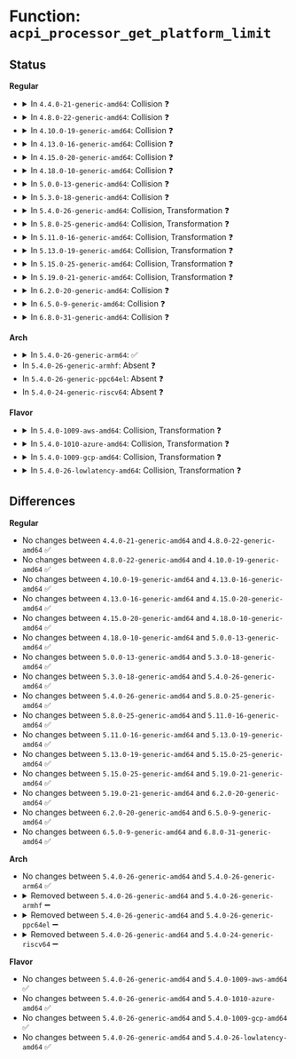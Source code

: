 # Function: <code>acpi_processor_get_platform_limit</code>

## Status
<b>Regular</b>
<ul>
<li>
<details>
<summary>In <code>4.4.0-21-generic-amd64</code>: Collision ❓</summary>

```c
int acpi_processor_get_platform_limit(struct acpi_processor * pr)
```

```json
{
  "name": "acpi_processor_get_platform_limit",
  "collision_type": "Static-Static Collision",
  "inline_type": "No",
  "funcs": [
    {
      "addr": 18446744071583750016,
      "name": "acpi_processor_get_platform_limit",
      "external": false,
      "loc": "drivers/acpi/processor_throttling.c:288",
      "file": "drivers/acpi/processor_throttling.c",
      "inline": "seen, unknown",
      "caller_inline": [],
      "caller_func": [
        "drivers/acpi/processor_throttling.c:acpi_processor_tstate_has_changed",
        "drivers/acpi/processor_throttling.c:acpi_processor_get_throttling_info"
      ]
    },
    {
      "addr": 18446744071583754877,
      "name": "acpi_processor_get_platform_limit",
      "external": false,
      "loc": "drivers/acpi/processor_perflib.c:114",
      "file": "drivers/acpi/processor_perflib.c",
      "inline": "seen, unknown",
      "caller_inline": [],
      "caller_func": [
        "drivers/acpi/processor_perflib.c:acpi_processor_get_performance_info",
        "drivers/acpi/processor_perflib.c:acpi_processor_ppc_has_changed"
      ]
    }
  ],
  "symbols": [
    {
      "addr": 18446744071583750016,
      "name": "acpi_processor_get_platform_limit",
      "section": ".text",
      "bind": "STB_LOCAL",
      "size": 164
    },
    {
      "addr": 18446744071583754877,
      "name": "acpi_processor_get_platform_limit",
      "section": ".text",
      "bind": "STB_LOCAL",
      "size": 219
    }
  ]
}
```
</details>
</li>
<li>
<details>
<summary>In <code>4.8.0-22-generic-amd64</code>: Collision ❓</summary>

```c
int acpi_processor_get_platform_limit(struct acpi_processor * pr)
```

```json
{
  "name": "acpi_processor_get_platform_limit",
  "collision_type": "Static-Static Collision",
  "inline_type": "No",
  "funcs": [
    {
      "addr": 18446744071584075955,
      "name": "acpi_processor_get_platform_limit",
      "external": false,
      "loc": "drivers/acpi/processor_throttling.c:288",
      "file": "drivers/acpi/processor_throttling.c",
      "inline": "seen, unknown",
      "caller_inline": [],
      "caller_func": [
        "drivers/acpi/processor_throttling.c:acpi_processor_get_throttling_info",
        "drivers/acpi/processor_throttling.c:acpi_processor_tstate_has_changed"
      ]
    },
    {
      "addr": 18446744071584080966,
      "name": "acpi_processor_get_platform_limit",
      "external": false,
      "loc": "drivers/acpi/processor_perflib.c:114",
      "file": "drivers/acpi/processor_perflib.c",
      "inline": "seen, unknown",
      "caller_inline": [],
      "caller_func": [
        "drivers/acpi/processor_perflib.c:acpi_processor_get_performance_info",
        "drivers/acpi/processor_perflib.c:acpi_processor_ppc_has_changed"
      ]
    }
  ],
  "symbols": [
    {
      "addr": 18446744071584075955,
      "name": "acpi_processor_get_platform_limit",
      "section": ".text",
      "bind": "STB_LOCAL",
      "size": 164
    },
    {
      "addr": 18446744071584080966,
      "name": "acpi_processor_get_platform_limit",
      "section": ".text",
      "bind": "STB_LOCAL",
      "size": 219
    }
  ]
}
```
</details>
</li>
<li>
<details>
<summary>In <code>4.10.0-19-generic-amd64</code>: Collision ❓</summary>

```c
int acpi_processor_get_platform_limit(struct acpi_processor * pr)
```

```json
{
  "name": "acpi_processor_get_platform_limit",
  "collision_type": "Static-Static Collision",
  "inline_type": "No",
  "funcs": [
    {
      "addr": 18446744071584218447,
      "name": "acpi_processor_get_platform_limit",
      "external": false,
      "loc": "drivers/acpi/processor_throttling.c:288",
      "file": "drivers/acpi/processor_throttling.c",
      "inline": "seen, unknown",
      "caller_inline": [],
      "caller_func": [
        "drivers/acpi/processor_throttling.c:acpi_processor_get_throttling_info",
        "drivers/acpi/processor_throttling.c:acpi_processor_tstate_has_changed"
      ]
    },
    {
      "addr": 18446744071584223546,
      "name": "acpi_processor_get_platform_limit",
      "external": false,
      "loc": "drivers/acpi/processor_perflib.c:114",
      "file": "drivers/acpi/processor_perflib.c",
      "inline": "seen, unknown",
      "caller_inline": [],
      "caller_func": [
        "drivers/acpi/processor_perflib.c:acpi_processor_get_performance_info",
        "drivers/acpi/processor_perflib.c:acpi_processor_ppc_has_changed"
      ]
    }
  ],
  "symbols": [
    {
      "addr": 18446744071584218447,
      "name": "acpi_processor_get_platform_limit",
      "section": ".text",
      "bind": "STB_LOCAL",
      "size": 164
    },
    {
      "addr": 18446744071584223546,
      "name": "acpi_processor_get_platform_limit",
      "section": ".text",
      "bind": "STB_LOCAL",
      "size": 219
    }
  ]
}
```
</details>
</li>
<li>
<details>
<summary>In <code>4.13.0-16-generic-amd64</code>: Collision ❓</summary>

```c
int acpi_processor_get_platform_limit(struct acpi_processor * pr)
```

```json
{
  "name": "acpi_processor_get_platform_limit",
  "collision_type": "Static-Static Collision",
  "inline_type": "No",
  "funcs": [
    {
      "addr": 18446744071584289648,
      "name": "acpi_processor_get_platform_limit",
      "external": false,
      "loc": "drivers/acpi/processor_throttling.c:288",
      "file": "drivers/acpi/processor_throttling.c",
      "inline": "seen, unknown",
      "caller_inline": [],
      "caller_func": [
        "drivers/acpi/processor_throttling.c:acpi_processor_get_throttling_info",
        "drivers/acpi/processor_throttling.c:acpi_processor_tstate_has_changed"
      ]
    },
    {
      "addr": 18446744071584295376,
      "name": "acpi_processor_get_platform_limit",
      "external": false,
      "loc": "drivers/acpi/processor_perflib.c:112",
      "file": "drivers/acpi/processor_perflib.c",
      "inline": "seen, unknown",
      "caller_inline": [],
      "caller_func": [
        "drivers/acpi/processor_perflib.c:acpi_processor_get_performance_info",
        "drivers/acpi/processor_perflib.c:acpi_processor_ppc_has_changed"
      ]
    }
  ],
  "symbols": [
    {
      "addr": 18446744071584289648,
      "name": "acpi_processor_get_platform_limit",
      "section": ".text",
      "bind": "STB_LOCAL",
      "size": 168
    },
    {
      "addr": 18446744071584295376,
      "name": "acpi_processor_get_platform_limit",
      "section": ".text",
      "bind": "STB_LOCAL",
      "size": 212
    }
  ]
}
```
</details>
</li>
<li>
<details>
<summary>In <code>4.15.0-20-generic-amd64</code>: Collision ❓</summary>

```c
int acpi_processor_get_platform_limit(struct acpi_processor * pr)
```

```json
{
  "name": "acpi_processor_get_platform_limit",
  "collision_type": "Static-Static Collision",
  "inline_type": "No",
  "funcs": [
    {
      "addr": 18446744071584687056,
      "name": "acpi_processor_get_platform_limit",
      "external": false,
      "loc": "drivers/acpi/processor_throttling.c:288",
      "file": "drivers/acpi/processor_throttling.c",
      "inline": "seen, unknown",
      "caller_inline": [],
      "caller_func": [
        "drivers/acpi/processor_throttling.c:acpi_processor_get_throttling_info",
        "drivers/acpi/processor_throttling.c:acpi_processor_tstate_has_changed"
      ]
    },
    {
      "addr": 18446744071584694144,
      "name": "acpi_processor_get_platform_limit",
      "external": false,
      "loc": "drivers/acpi/processor_perflib.c:112",
      "file": "drivers/acpi/processor_perflib.c",
      "inline": "seen, unknown",
      "caller_inline": [],
      "caller_func": [
        "drivers/acpi/processor_perflib.c:acpi_processor_ppc_has_changed"
      ]
    }
  ],
  "symbols": [
    {
      "addr": 18446744071584687056,
      "name": "acpi_processor_get_platform_limit",
      "section": ".text",
      "bind": "STB_LOCAL",
      "size": 168
    },
    {
      "addr": 18446744071584694144,
      "name": "acpi_processor_get_platform_limit",
      "section": ".text",
      "bind": "STB_LOCAL",
      "size": 212
    }
  ]
}
```
</details>
</li>
<li>
<details>
<summary>In <code>4.18.0-10-generic-amd64</code>: Collision ❓</summary>

```c
int acpi_processor_get_platform_limit(struct acpi_processor * pr)
```

```json
{
  "name": "acpi_processor_get_platform_limit",
  "collision_type": "Static-Static Collision",
  "inline_type": "No",
  "funcs": [
    {
      "addr": 18446744071584913440,
      "name": "acpi_processor_get_platform_limit",
      "external": false,
      "loc": "drivers/acpi/processor_throttling.c:288",
      "file": "drivers/acpi/processor_throttling.c",
      "inline": "seen, unknown",
      "caller_inline": [],
      "caller_func": [
        "drivers/acpi/processor_throttling.c:acpi_processor_get_throttling_info",
        "drivers/acpi/processor_throttling.c:acpi_processor_tstate_has_changed"
      ]
    },
    {
      "addr": 18446744071584920576,
      "name": "acpi_processor_get_platform_limit",
      "external": false,
      "loc": "drivers/acpi/processor_perflib.c:112",
      "file": "drivers/acpi/processor_perflib.c",
      "inline": "seen, unknown",
      "caller_inline": [],
      "caller_func": [
        "drivers/acpi/processor_perflib.c:acpi_processor_get_performance_info",
        "drivers/acpi/processor_perflib.c:acpi_processor_ppc_has_changed"
      ]
    }
  ],
  "symbols": [
    {
      "addr": 18446744071584913440,
      "name": "acpi_processor_get_platform_limit",
      "section": ".text",
      "bind": "STB_LOCAL",
      "size": 168
    },
    {
      "addr": 18446744071584920576,
      "name": "acpi_processor_get_platform_limit",
      "section": ".text",
      "bind": "STB_LOCAL",
      "size": 212
    }
  ]
}
```
</details>
</li>
<li>
<details>
<summary>In <code>5.0.0-13-generic-amd64</code>: Collision ❓</summary>

```c
int acpi_processor_get_platform_limit(struct acpi_processor * pr)
```

```json
{
  "name": "acpi_processor_get_platform_limit",
  "collision_type": "Static-Static Collision",
  "inline_type": "No",
  "funcs": [
    {
      "addr": 18446744071585017344,
      "name": "acpi_processor_get_platform_limit",
      "external": false,
      "loc": "drivers/acpi/processor_throttling.c:288",
      "file": "drivers/acpi/processor_throttling.c",
      "inline": "seen, unknown",
      "caller_inline": [],
      "caller_func": [
        "drivers/acpi/processor_throttling.c:acpi_processor_get_throttling_info",
        "drivers/acpi/processor_throttling.c:acpi_processor_tstate_has_changed"
      ]
    },
    {
      "addr": 18446744071585024480,
      "name": "acpi_processor_get_platform_limit",
      "external": false,
      "loc": "drivers/acpi/processor_perflib.c:112",
      "file": "drivers/acpi/processor_perflib.c",
      "inline": "seen, unknown",
      "caller_inline": [],
      "caller_func": [
        "drivers/acpi/processor_perflib.c:acpi_processor_get_performance_info",
        "drivers/acpi/processor_perflib.c:acpi_processor_ppc_has_changed"
      ]
    }
  ],
  "symbols": [
    {
      "addr": 18446744071585017344,
      "name": "acpi_processor_get_platform_limit",
      "section": ".text",
      "bind": "STB_LOCAL",
      "size": 168
    },
    {
      "addr": 18446744071585024480,
      "name": "acpi_processor_get_platform_limit",
      "section": ".text",
      "bind": "STB_LOCAL",
      "size": 212
    }
  ]
}
```
</details>
</li>
<li>
<details>
<summary>In <code>5.3.0-18-generic-amd64</code>: Collision ❓</summary>

```c
int acpi_processor_get_platform_limit(struct acpi_processor * pr)
```

```json
{
  "name": "acpi_processor_get_platform_limit",
  "collision_type": "Static-Static Collision",
  "inline_type": "No",
  "funcs": [
    {
      "addr": 18446744071585221008,
      "name": "acpi_processor_get_platform_limit",
      "external": false,
      "loc": "drivers/acpi/processor_throttling.c:275",
      "file": "drivers/acpi/processor_throttling.c",
      "inline": "seen, unknown",
      "caller_inline": [],
      "caller_func": [
        "drivers/acpi/processor_throttling.c:acpi_processor_get_throttling_info",
        "drivers/acpi/processor_throttling.c:acpi_processor_tstate_has_changed"
      ]
    },
    {
      "addr": 18446744071585228224,
      "name": "acpi_processor_get_platform_limit",
      "external": false,
      "loc": "drivers/acpi/processor_perflib.c:99",
      "file": "drivers/acpi/processor_perflib.c",
      "inline": "seen, unknown",
      "caller_inline": [],
      "caller_func": [
        "drivers/acpi/processor_perflib.c:acpi_processor_get_performance_info",
        "drivers/acpi/processor_perflib.c:acpi_processor_ppc_has_changed"
      ]
    }
  ],
  "symbols": [
    {
      "addr": 18446744071585221008,
      "name": "acpi_processor_get_platform_limit",
      "section": ".text",
      "bind": "STB_LOCAL",
      "size": 168
    },
    {
      "addr": 18446744071585228224,
      "name": "acpi_processor_get_platform_limit",
      "section": ".text",
      "bind": "STB_LOCAL",
      "size": 212
    }
  ]
}
```
</details>
</li>
<li>
<details>
<summary>In <code>5.4.0-26-generic-amd64</code>: Collision, Transformation ❓</summary>

```c
int acpi_processor_get_platform_limit(struct acpi_processor * pr)
```

```json
{
  "name": "acpi_processor_get_platform_limit",
  "collision_type": "Static-Static Collision",
  "inline_type": "No",
  "funcs": [
    {
      "addr": 18446744071585357440,
      "name": "acpi_processor_get_platform_limit",
      "external": false,
      "loc": "drivers/acpi/processor_throttling.c:275",
      "file": "drivers/acpi/processor_throttling.c",
      "inline": "seen, unknown",
      "caller_inline": [],
      "caller_func": [
        "drivers/acpi/processor_throttling.c:acpi_processor_get_throttling_info",
        "drivers/acpi/processor_throttling.c:acpi_processor_tstate_has_changed"
      ]
    },
    {
      "addr": 0,
      "name": "acpi_processor_get_platform_limit",
      "external": false,
      "loc": "drivers/acpi/processor_perflib.c:55",
      "file": "drivers/acpi/processor_perflib.c",
      "inline": "seen, unknown",
      "caller_inline": [],
      "caller_func": [
        "drivers/acpi/processor_perflib.c:acpi_processor_get_performance_info",
        "drivers/acpi/processor_perflib.c:acpi_processor_ppc_has_changed"
      ]
    }
  ],
  "symbols": [
    {
      "addr": 18446744071585357440,
      "name": "acpi_processor_get_platform_limit",
      "section": ".text",
      "bind": "STB_LOCAL",
      "size": 168
    },
    {
      "addr": 18446744071585364880,
      "name": "acpi_processor_get_platform_limit",
      "section": ".text",
      "bind": "STB_LOCAL",
      "size": 297
    },
    {
      "addr": 18446744071585369299,
      "name": "acpi_processor_get_platform_limit.cold",
      "section": ".text",
      "bind": "STB_LOCAL",
      "size": 24
    }
  ]
}
```
</details>
</li>
<li>
<details>
<summary>In <code>5.8.0-25-generic-amd64</code>: Collision, Transformation ❓</summary>

```c
int acpi_processor_get_platform_limit(struct acpi_processor * pr)
```

```json
{
  "name": "acpi_processor_get_platform_limit",
  "collision_type": "Static-Static Collision",
  "inline_type": "No",
  "funcs": [
    {
      "addr": 18446744071586065024,
      "name": "acpi_processor_get_platform_limit",
      "external": false,
      "loc": "drivers/acpi/processor_throttling.c:275",
      "file": "drivers/acpi/processor_throttling.c",
      "inline": "seen, unknown",
      "caller_inline": [],
      "caller_func": [
        "drivers/acpi/processor_throttling.c:acpi_processor_get_throttling_info",
        "drivers/acpi/processor_throttling.c:acpi_processor_tstate_has_changed"
      ]
    },
    {
      "addr": 0,
      "name": "acpi_processor_get_platform_limit",
      "external": false,
      "loc": "drivers/acpi/processor_perflib.c:55",
      "file": "drivers/acpi/processor_perflib.c",
      "inline": "seen, unknown",
      "caller_inline": [],
      "caller_func": [
        "drivers/acpi/processor_perflib.c:acpi_processor_get_performance_info",
        "drivers/acpi/processor_perflib.c:acpi_processor_ppc_has_changed"
      ]
    }
  ],
  "symbols": [
    {
      "addr": 18446744071586065024,
      "name": "acpi_processor_get_platform_limit",
      "section": ".text",
      "bind": "STB_LOCAL",
      "size": 167
    },
    {
      "addr": 18446744071586072832,
      "name": "acpi_processor_get_platform_limit",
      "section": ".text",
      "bind": "STB_LOCAL",
      "size": 297
    },
    {
      "addr": 18446744071586077283,
      "name": "acpi_processor_get_platform_limit.cold",
      "section": ".text",
      "bind": "STB_LOCAL",
      "size": 24
    }
  ]
}
```
</details>
</li>
<li>
<details>
<summary>In <code>5.11.0-16-generic-amd64</code>: Collision, Transformation ❓</summary>

```c
int acpi_processor_get_platform_limit(struct acpi_processor * pr)
```

```json
{
  "name": "acpi_processor_get_platform_limit",
  "collision_type": "Static-Static Collision",
  "inline_type": "No",
  "funcs": [
    {
      "addr": 18446744071586186976,
      "name": "acpi_processor_get_platform_limit",
      "external": false,
      "loc": "drivers/acpi/processor_throttling.c:274",
      "file": "drivers/acpi/processor_throttling.c",
      "inline": "seen, unknown",
      "caller_inline": [],
      "caller_func": [
        "drivers/acpi/processor_throttling.c:acpi_processor_get_throttling_info",
        "drivers/acpi/processor_throttling.c:acpi_processor_tstate_has_changed"
      ]
    },
    {
      "addr": 0,
      "name": "acpi_processor_get_platform_limit",
      "external": false,
      "loc": "drivers/acpi/processor_perflib.c:54",
      "file": "drivers/acpi/processor_perflib.c",
      "inline": "seen, unknown",
      "caller_inline": [],
      "caller_func": [
        "drivers/acpi/processor_perflib.c:acpi_processor_get_performance_info",
        "drivers/acpi/processor_perflib.c:acpi_processor_ppc_has_changed"
      ]
    }
  ],
  "symbols": [
    {
      "addr": 18446744071586186976,
      "name": "acpi_processor_get_platform_limit",
      "section": ".text",
      "bind": "STB_LOCAL",
      "size": 167
    },
    {
      "addr": 18446744071586194320,
      "name": "acpi_processor_get_platform_limit",
      "section": ".text",
      "bind": "STB_LOCAL",
      "size": 297
    },
    {
      "addr": 18446744071591439569,
      "name": "acpi_processor_get_platform_limit.cold",
      "section": ".text",
      "bind": "STB_LOCAL",
      "size": 24
    }
  ]
}
```
</details>
</li>
<li>
<details>
<summary>In <code>5.13.0-19-generic-amd64</code>: Collision, Transformation ❓</summary>

```c
int acpi_processor_get_platform_limit(struct acpi_processor * pr)
```

```json
{
  "name": "acpi_processor_get_platform_limit",
  "collision_type": "Static-Static Collision",
  "inline_type": "No",
  "funcs": [
    {
      "addr": 18446744071586062608,
      "name": "acpi_processor_get_platform_limit",
      "external": false,
      "loc": "drivers/acpi/processor_throttling.c:270",
      "file": "drivers/acpi/processor_throttling.c",
      "inline": "seen, unknown",
      "caller_inline": [],
      "caller_func": [
        "drivers/acpi/processor_throttling.c:acpi_processor_get_throttling_info",
        "drivers/acpi/processor_throttling.c:acpi_processor_tstate_has_changed"
      ]
    },
    {
      "addr": 0,
      "name": "acpi_processor_get_platform_limit",
      "external": false,
      "loc": "drivers/acpi/processor_perflib.c:52",
      "file": "drivers/acpi/processor_perflib.c",
      "inline": "seen, unknown",
      "caller_inline": [],
      "caller_func": [
        "drivers/acpi/processor_perflib.c:acpi_processor_get_performance_info",
        "drivers/acpi/processor_perflib.c:acpi_processor_ppc_has_changed"
      ]
    }
  ],
  "symbols": [
    {
      "addr": 18446744071586062608,
      "name": "acpi_processor_get_platform_limit",
      "section": ".text",
      "bind": "STB_LOCAL",
      "size": 158
    },
    {
      "addr": 18446744071586069632,
      "name": "acpi_processor_get_platform_limit",
      "section": ".text",
      "bind": "STB_LOCAL",
      "size": 288
    },
    {
      "addr": 18446744071591380760,
      "name": "acpi_processor_get_platform_limit.cold",
      "section": ".text",
      "bind": "STB_LOCAL",
      "size": 24
    }
  ]
}
```
</details>
</li>
<li>
<details>
<summary>In <code>5.15.0-25-generic-amd64</code>: Collision, Transformation ❓</summary>

```c
int acpi_processor_get_platform_limit(struct acpi_processor * pr)
```

```json
{
  "name": "acpi_processor_get_platform_limit",
  "collision_type": "Static-Static Collision",
  "inline_type": "No",
  "funcs": [
    {
      "addr": 18446744071586556128,
      "name": "acpi_processor_get_platform_limit",
      "external": false,
      "loc": "drivers/acpi/processor_throttling.c:266",
      "file": "drivers/acpi/processor_throttling.c",
      "inline": "seen, unknown",
      "caller_inline": [],
      "caller_func": [
        "drivers/acpi/processor_throttling.c:acpi_processor_get_throttling_info",
        "drivers/acpi/processor_throttling.c:acpi_processor_tstate_has_changed"
      ]
    },
    {
      "addr": 0,
      "name": "acpi_processor_get_platform_limit",
      "external": false,
      "loc": "drivers/acpi/processor_perflib.c:52",
      "file": "drivers/acpi/processor_perflib.c",
      "inline": "seen, unknown",
      "caller_inline": [],
      "caller_func": [
        "drivers/acpi/processor_perflib.c:acpi_processor_get_performance_info",
        "drivers/acpi/processor_perflib.c:acpi_processor_ppc_has_changed"
      ]
    }
  ],
  "symbols": [
    {
      "addr": 18446744071586556128,
      "name": "acpi_processor_get_platform_limit",
      "section": ".text",
      "bind": "STB_LOCAL",
      "size": 158
    },
    {
      "addr": 18446744071586564352,
      "name": "acpi_processor_get_platform_limit",
      "section": ".text",
      "bind": "STB_LOCAL",
      "size": 285
    },
    {
      "addr": 18446744071592417333,
      "name": "acpi_processor_get_platform_limit.cold",
      "section": ".text",
      "bind": "STB_LOCAL",
      "size": 24
    }
  ]
}
```
</details>
</li>
<li>
<details>
<summary>In <code>5.19.0-21-generic-amd64</code>: Collision, Transformation ❓</summary>

```c
int acpi_processor_get_platform_limit(struct acpi_processor * pr)
```

```json
{
  "name": "acpi_processor_get_platform_limit",
  "collision_type": "Static-Static Collision",
  "inline_type": "No",
  "funcs": [
    {
      "addr": 18446744071587815472,
      "name": "acpi_processor_get_platform_limit",
      "external": false,
      "loc": "drivers/acpi/processor_throttling.c:266",
      "file": "drivers/acpi/processor_throttling.c",
      "inline": "seen, unknown",
      "caller_inline": [],
      "caller_func": [
        "drivers/acpi/processor_throttling.c:acpi_processor_get_throttling_info",
        "drivers/acpi/processor_throttling.c:acpi_processor_tstate_has_changed"
      ]
    },
    {
      "addr": 0,
      "name": "acpi_processor_get_platform_limit",
      "external": false,
      "loc": "drivers/acpi/processor_perflib.c:52",
      "file": "drivers/acpi/processor_perflib.c",
      "inline": "seen, unknown",
      "caller_inline": [],
      "caller_func": [
        "drivers/acpi/processor_perflib.c:acpi_processor_get_performance_info",
        "drivers/acpi/processor_perflib.c:acpi_processor_ppc_has_changed"
      ]
    }
  ],
  "symbols": [
    {
      "addr": 18446744071587815472,
      "name": "acpi_processor_get_platform_limit",
      "section": ".text",
      "bind": "STB_LOCAL",
      "size": 164
    },
    {
      "addr": 18446744071587823408,
      "name": "acpi_processor_get_platform_limit",
      "section": ".text",
      "bind": "STB_LOCAL",
      "size": 299
    },
    {
      "addr": 18446744071594285029,
      "name": "acpi_processor_get_platform_limit.cold",
      "section": ".text",
      "bind": "STB_LOCAL",
      "size": 22
    }
  ]
}
```
</details>
</li>
<li>
<details>
<summary>In <code>6.2.0-20-generic-amd64</code>: Collision ❓</summary>

```c
int acpi_processor_get_platform_limit(struct acpi_processor * pr)
```

```json
{
  "name": "acpi_processor_get_platform_limit",
  "collision_type": "Static-Static Collision",
  "inline_type": "No",
  "funcs": [
    {
      "addr": 18446744071589156496,
      "name": "acpi_processor_get_platform_limit",
      "external": false,
      "loc": "drivers/acpi/processor_throttling.c:264",
      "file": "drivers/acpi/processor_throttling.c",
      "inline": "seen, unknown",
      "caller_inline": [],
      "caller_func": [
        "drivers/acpi/processor_throttling.c:acpi_processor_get_throttling_info",
        "drivers/acpi/processor_throttling.c:acpi_processor_tstate_has_changed"
      ]
    },
    {
      "addr": 18446744071589164128,
      "name": "acpi_processor_get_platform_limit",
      "external": false,
      "loc": "drivers/acpi/processor_perflib.c:52",
      "file": "drivers/acpi/processor_perflib.c",
      "inline": "seen, unknown",
      "caller_inline": [],
      "caller_func": [
        "drivers/acpi/processor_perflib.c:acpi_processor_get_performance_info",
        "drivers/acpi/processor_perflib.c:acpi_processor_ppc_has_changed"
      ]
    }
  ],
  "symbols": [
    {
      "addr": 18446744071589156496,
      "name": "acpi_processor_get_platform_limit",
      "section": ".text",
      "bind": "STB_LOCAL",
      "size": 164
    },
    {
      "addr": 18446744071589164128,
      "name": "acpi_processor_get_platform_limit",
      "section": ".text",
      "bind": "STB_LOCAL",
      "size": 317
    }
  ]
}
```
</details>
</li>
<li>
<details>
<summary>In <code>6.5.0-9-generic-amd64</code>: Collision ❓</summary>

```c
int acpi_processor_get_platform_limit(struct acpi_processor * pr)
```

```json
{
  "name": "acpi_processor_get_platform_limit",
  "collision_type": "Static-Static Collision",
  "inline_type": "No",
  "funcs": [
    {
      "addr": 18446744071589449696,
      "name": "acpi_processor_get_platform_limit",
      "external": false,
      "loc": "drivers/acpi/processor_throttling.c:264",
      "file": "drivers/acpi/processor_throttling.c",
      "inline": "seen, unknown",
      "caller_inline": [],
      "caller_func": [
        "drivers/acpi/processor_throttling.c:acpi_processor_get_throttling_info",
        "drivers/acpi/processor_throttling.c:acpi_processor_tstate_has_changed"
      ]
    },
    {
      "addr": 18446744071589457440,
      "name": "acpi_processor_get_platform_limit",
      "external": false,
      "loc": "drivers/acpi/processor_perflib.c:52",
      "file": "drivers/acpi/processor_perflib.c",
      "inline": "seen, unknown",
      "caller_inline": [],
      "caller_func": [
        "drivers/acpi/processor_perflib.c:acpi_processor_get_performance_info",
        "drivers/acpi/processor_perflib.c:acpi_processor_ppc_has_changed"
      ]
    }
  ],
  "symbols": [
    {
      "addr": 18446744071589449696,
      "name": "acpi_processor_get_platform_limit",
      "section": ".text",
      "bind": "STB_LOCAL",
      "size": 164
    },
    {
      "addr": 18446744071589457440,
      "name": "acpi_processor_get_platform_limit",
      "section": ".text",
      "bind": "STB_LOCAL",
      "size": 374
    }
  ]
}
```
</details>
</li>
<li>
<details>
<summary>In <code>6.8.0-31-generic-amd64</code>: Collision ❓</summary>

```c
int acpi_processor_get_platform_limit(struct acpi_processor * pr)
```

```json
{
  "name": "acpi_processor_get_platform_limit",
  "collision_type": "Static-Static Collision",
  "inline_type": "No",
  "funcs": [
    {
      "addr": 18446744071589757680,
      "name": "acpi_processor_get_platform_limit",
      "external": false,
      "loc": "drivers/acpi/processor_throttling.c:264",
      "file": "drivers/acpi/processor_throttling.c",
      "inline": "seen, unknown",
      "caller_inline": [],
      "caller_func": [
        "drivers/acpi/processor_throttling.c:acpi_processor_get_throttling_info",
        "drivers/acpi/processor_throttling.c:acpi_processor_tstate_has_changed"
      ]
    },
    {
      "addr": 18446744071589765440,
      "name": "acpi_processor_get_platform_limit",
      "external": false,
      "loc": "drivers/acpi/processor_perflib.c:52",
      "file": "drivers/acpi/processor_perflib.c",
      "inline": "seen, unknown",
      "caller_inline": [],
      "caller_func": [
        "drivers/acpi/processor_perflib.c:acpi_processor_get_performance_info",
        "drivers/acpi/processor_perflib.c:acpi_processor_ppc_has_changed"
      ]
    }
  ],
  "symbols": [
    {
      "addr": 18446744071589757680,
      "name": "acpi_processor_get_platform_limit",
      "section": ".text",
      "bind": "STB_LOCAL",
      "size": 164
    },
    {
      "addr": 18446744071589765440,
      "name": "acpi_processor_get_platform_limit",
      "section": ".text",
      "bind": "STB_LOCAL",
      "size": 374
    }
  ]
}
```
</details>
</li>
</ul>
<b>Arch</b>
<ul>
<li>
<details>
<summary>In <code>5.4.0-26-generic-arm64</code>: ✅</summary>

```c
int acpi_processor_get_platform_limit(struct acpi_processor * pr)
```

```json
{
  "name": "acpi_processor_get_platform_limit",
  "collision_type": "Unique Static",
  "inline_type": "No",
  "funcs": [
    {
      "addr": 18446603336497639712,
      "name": "acpi_processor_get_platform_limit",
      "external": false,
      "loc": "drivers/acpi/processor_perflib.c:55",
      "file": "drivers/acpi/processor_perflib.c",
      "inline": "seen, unknown",
      "caller_inline": [],
      "caller_func": [
        "drivers/acpi/processor_perflib.c:acpi_processor_ppc_has_changed"
      ]
    }
  ],
  "symbols": [
    {
      "addr": 18446603336497639712,
      "name": "acpi_processor_get_platform_limit",
      "section": ".text",
      "bind": "STB_LOCAL",
      "size": 340
    }
  ]
}
```
</details>
</li>
<li>
In <code>5.4.0-26-generic-armhf</code>: Absent ❓
</li>
<li>
In <code>5.4.0-26-generic-ppc64el</code>: Absent ❓
</li>
<li>
In <code>5.4.0-24-generic-riscv64</code>: Absent ❓
</li>
</ul>
<b>Flavor</b>
<ul>
<li>
<details>
<summary>In <code>5.4.0-1009-aws-amd64</code>: Collision, Transformation ❓</summary>

```c
int acpi_processor_get_platform_limit(struct acpi_processor * pr)
```

```json
{
  "name": "acpi_processor_get_platform_limit",
  "collision_type": "Static-Static Collision",
  "inline_type": "No",
  "funcs": [
    {
      "addr": 18446744071585158640,
      "name": "acpi_processor_get_platform_limit",
      "external": false,
      "loc": "drivers/acpi/processor_throttling.c:275",
      "file": "drivers/acpi/processor_throttling.c",
      "inline": "seen, unknown",
      "caller_inline": [],
      "caller_func": [
        "drivers/acpi/processor_throttling.c:acpi_processor_get_throttling_info",
        "drivers/acpi/processor_throttling.c:acpi_processor_tstate_has_changed"
      ]
    },
    {
      "addr": 0,
      "name": "acpi_processor_get_platform_limit",
      "external": false,
      "loc": "drivers/acpi/processor_perflib.c:55",
      "file": "drivers/acpi/processor_perflib.c",
      "inline": "seen, unknown",
      "caller_inline": [],
      "caller_func": [
        "drivers/acpi/processor_perflib.c:acpi_processor_get_performance_info",
        "drivers/acpi/processor_perflib.c:acpi_processor_ppc_has_changed"
      ]
    }
  ],
  "symbols": [
    {
      "addr": 18446744071585158640,
      "name": "acpi_processor_get_platform_limit",
      "section": ".text",
      "bind": "STB_LOCAL",
      "size": 168
    },
    {
      "addr": 18446744071585164736,
      "name": "acpi_processor_get_platform_limit",
      "section": ".text",
      "bind": "STB_LOCAL",
      "size": 297
    },
    {
      "addr": 18446744071585168632,
      "name": "acpi_processor_get_platform_limit.cold",
      "section": ".text",
      "bind": "STB_LOCAL",
      "size": 24
    }
  ]
}
```
</details>
</li>
<li>
<details>
<summary>In <code>5.4.0-1010-azure-amd64</code>: Collision, Transformation ❓</summary>

```c
int acpi_processor_get_platform_limit(struct acpi_processor * pr)
```

```json
{
  "name": "acpi_processor_get_platform_limit",
  "collision_type": "Static-Static Collision",
  "inline_type": "No",
  "funcs": [
    {
      "addr": 18446744071585072784,
      "name": "acpi_processor_get_platform_limit",
      "external": false,
      "loc": "drivers/acpi/processor_throttling.c:275",
      "file": "drivers/acpi/processor_throttling.c",
      "inline": "seen, unknown",
      "caller_inline": [],
      "caller_func": [
        "drivers/acpi/processor_throttling.c:acpi_processor_get_throttling_info",
        "drivers/acpi/processor_throttling.c:acpi_processor_tstate_has_changed"
      ]
    },
    {
      "addr": 0,
      "name": "acpi_processor_get_platform_limit",
      "external": false,
      "loc": "drivers/acpi/processor_perflib.c:55",
      "file": "drivers/acpi/processor_perflib.c",
      "inline": "seen, unknown",
      "caller_inline": [],
      "caller_func": [
        "drivers/acpi/processor_perflib.c:acpi_processor_get_performance_info",
        "drivers/acpi/processor_perflib.c:acpi_processor_ppc_has_changed"
      ]
    }
  ],
  "symbols": [
    {
      "addr": 18446744071585072784,
      "name": "acpi_processor_get_platform_limit",
      "section": ".text",
      "bind": "STB_LOCAL",
      "size": 168
    },
    {
      "addr": 18446744071585078928,
      "name": "acpi_processor_get_platform_limit",
      "section": ".text",
      "bind": "STB_LOCAL",
      "size": 297
    },
    {
      "addr": 18446744071585082872,
      "name": "acpi_processor_get_platform_limit.cold",
      "section": ".text",
      "bind": "STB_LOCAL",
      "size": 24
    }
  ]
}
```
</details>
</li>
<li>
<details>
<summary>In <code>5.4.0-1009-gcp-amd64</code>: Collision, Transformation ❓</summary>

```c
int acpi_processor_get_platform_limit(struct acpi_processor * pr)
```

```json
{
  "name": "acpi_processor_get_platform_limit",
  "collision_type": "Static-Static Collision",
  "inline_type": "No",
  "funcs": [
    {
      "addr": 18446744071585309024,
      "name": "acpi_processor_get_platform_limit",
      "external": false,
      "loc": "drivers/acpi/processor_throttling.c:275",
      "file": "drivers/acpi/processor_throttling.c",
      "inline": "seen, unknown",
      "caller_inline": [],
      "caller_func": [
        "drivers/acpi/processor_throttling.c:acpi_processor_get_throttling_info",
        "drivers/acpi/processor_throttling.c:acpi_processor_tstate_has_changed"
      ]
    },
    {
      "addr": 0,
      "name": "acpi_processor_get_platform_limit",
      "external": false,
      "loc": "drivers/acpi/processor_perflib.c:55",
      "file": "drivers/acpi/processor_perflib.c",
      "inline": "seen, unknown",
      "caller_inline": [],
      "caller_func": [
        "drivers/acpi/processor_perflib.c:acpi_processor_get_performance_info",
        "drivers/acpi/processor_perflib.c:acpi_processor_ppc_has_changed"
      ]
    }
  ],
  "symbols": [
    {
      "addr": 18446744071585309024,
      "name": "acpi_processor_get_platform_limit",
      "section": ".text",
      "bind": "STB_LOCAL",
      "size": 168
    },
    {
      "addr": 18446744071585316464,
      "name": "acpi_processor_get_platform_limit",
      "section": ".text",
      "bind": "STB_LOCAL",
      "size": 297
    },
    {
      "addr": 18446744071585320883,
      "name": "acpi_processor_get_platform_limit.cold",
      "section": ".text",
      "bind": "STB_LOCAL",
      "size": 24
    }
  ]
}
```
</details>
</li>
<li>
<details>
<summary>In <code>5.4.0-26-lowlatency-amd64</code>: Collision, Transformation ❓</summary>

```c
int acpi_processor_get_platform_limit(struct acpi_processor * pr)
```

```json
{
  "name": "acpi_processor_get_platform_limit",
  "collision_type": "Static-Static Collision",
  "inline_type": "No",
  "funcs": [
    {
      "addr": 18446744071585415168,
      "name": "acpi_processor_get_platform_limit",
      "external": false,
      "loc": "drivers/acpi/processor_throttling.c:275",
      "file": "drivers/acpi/processor_throttling.c",
      "inline": "seen, unknown",
      "caller_inline": [],
      "caller_func": [
        "drivers/acpi/processor_throttling.c:acpi_processor_get_throttling_info",
        "drivers/acpi/processor_throttling.c:acpi_processor_tstate_has_changed"
      ]
    },
    {
      "addr": 0,
      "name": "acpi_processor_get_platform_limit",
      "external": false,
      "loc": "drivers/acpi/processor_perflib.c:55",
      "file": "drivers/acpi/processor_perflib.c",
      "inline": "seen, unknown",
      "caller_inline": [],
      "caller_func": [
        "drivers/acpi/processor_perflib.c:acpi_processor_get_performance_info",
        "drivers/acpi/processor_perflib.c:acpi_processor_ppc_has_changed"
      ]
    }
  ],
  "symbols": [
    {
      "addr": 18446744071585415168,
      "name": "acpi_processor_get_platform_limit",
      "section": ".text",
      "bind": "STB_LOCAL",
      "size": 168
    },
    {
      "addr": 18446744071585422608,
      "name": "acpi_processor_get_platform_limit",
      "section": ".text",
      "bind": "STB_LOCAL",
      "size": 297
    },
    {
      "addr": 18446744071585427027,
      "name": "acpi_processor_get_platform_limit.cold",
      "section": ".text",
      "bind": "STB_LOCAL",
      "size": 24
    }
  ]
}
```
</details>
</li>
</ul>

## Differences
<b>Regular</b>
<ul>
<li>
No changes between <code>4.4.0-21-generic-amd64</code> and <code>4.8.0-22-generic-amd64</code> ✅
</li>
<li>
No changes between <code>4.8.0-22-generic-amd64</code> and <code>4.10.0-19-generic-amd64</code> ✅
</li>
<li>
No changes between <code>4.10.0-19-generic-amd64</code> and <code>4.13.0-16-generic-amd64</code> ✅
</li>
<li>
No changes between <code>4.13.0-16-generic-amd64</code> and <code>4.15.0-20-generic-amd64</code> ✅
</li>
<li>
No changes between <code>4.15.0-20-generic-amd64</code> and <code>4.18.0-10-generic-amd64</code> ✅
</li>
<li>
No changes between <code>4.18.0-10-generic-amd64</code> and <code>5.0.0-13-generic-amd64</code> ✅
</li>
<li>
No changes between <code>5.0.0-13-generic-amd64</code> and <code>5.3.0-18-generic-amd64</code> ✅
</li>
<li>
No changes between <code>5.3.0-18-generic-amd64</code> and <code>5.4.0-26-generic-amd64</code> ✅
</li>
<li>
No changes between <code>5.4.0-26-generic-amd64</code> and <code>5.8.0-25-generic-amd64</code> ✅
</li>
<li>
No changes between <code>5.8.0-25-generic-amd64</code> and <code>5.11.0-16-generic-amd64</code> ✅
</li>
<li>
No changes between <code>5.11.0-16-generic-amd64</code> and <code>5.13.0-19-generic-amd64</code> ✅
</li>
<li>
No changes between <code>5.13.0-19-generic-amd64</code> and <code>5.15.0-25-generic-amd64</code> ✅
</li>
<li>
No changes between <code>5.15.0-25-generic-amd64</code> and <code>5.19.0-21-generic-amd64</code> ✅
</li>
<li>
No changes between <code>5.19.0-21-generic-amd64</code> and <code>6.2.0-20-generic-amd64</code> ✅
</li>
<li>
No changes between <code>6.2.0-20-generic-amd64</code> and <code>6.5.0-9-generic-amd64</code> ✅
</li>
<li>
No changes between <code>6.5.0-9-generic-amd64</code> and <code>6.8.0-31-generic-amd64</code> ✅
</li>
</ul>
<b>Arch</b>
<ul>
<li>
No changes between <code>5.4.0-26-generic-amd64</code> and <code>5.4.0-26-generic-arm64</code> ✅
</li>
<li>
<details>
<summary>Removed between <code>5.4.0-26-generic-amd64</code> and <code>5.4.0-26-generic-armhf</code> ➖</summary>

```c
int acpi_processor_get_platform_limit(struct acpi_processor * pr)
```
</details>
</li>
<li>
<details>
<summary>Removed between <code>5.4.0-26-generic-amd64</code> and <code>5.4.0-26-generic-ppc64el</code> ➖</summary>

```c
int acpi_processor_get_platform_limit(struct acpi_processor * pr)
```
</details>
</li>
<li>
<details>
<summary>Removed between <code>5.4.0-26-generic-amd64</code> and <code>5.4.0-24-generic-riscv64</code> ➖</summary>

```c
int acpi_processor_get_platform_limit(struct acpi_processor * pr)
```
</details>
</li>
</ul>
<b>Flavor</b>
<ul>
<li>
No changes between <code>5.4.0-26-generic-amd64</code> and <code>5.4.0-1009-aws-amd64</code> ✅
</li>
<li>
No changes between <code>5.4.0-26-generic-amd64</code> and <code>5.4.0-1010-azure-amd64</code> ✅
</li>
<li>
No changes between <code>5.4.0-26-generic-amd64</code> and <code>5.4.0-1009-gcp-amd64</code> ✅
</li>
<li>
No changes between <code>5.4.0-26-generic-amd64</code> and <code>5.4.0-26-lowlatency-amd64</code> ✅
</li>
</ul>
